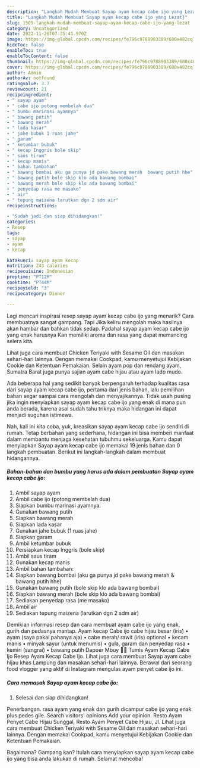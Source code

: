 ```yaml
---
description: "Langkah Mudah Membuat Sayap ayam kecap cabe ijo yang Lezat}"
title: "Langkah Mudah Membuat Sayap ayam kecap cabe ijo yang Lezat}"
slug: 1509-langkah-mudah-membuat-sayap-ayam-kecap-cabe-ijo-yang-lezat
category: Uncategorized
date: 2022-11-26T07:35:41.970Z
image: https://img-global.cpcdn.com/recipes/fe796c9788903389/680x482cq70/sayap-ayam-kecap-cabe-ijo-foto-resep-utama.jpg
hideToc: false
enableToc: true
enableTocContent: false
thumbnail: https://img-global.cpcdn.com/recipes/fe796c9788903389/680x482cq70/sayap-ayam-kecap-cabe-ijo-foto-resep-utama.jpg
cover: https://img-global.cpcdn.com/recipes/fe796c9788903389/680x482cq70/sayap-ayam-kecap-cabe-ijo-foto-resep-utama.jpg
author: Admin
authorAv: notfound
ratingvalue: 3.7
reviewcount: 21
recipeingredient:
- " sayap ayam"
- " cabe ijo potong membelah dua"
- " bumbu marinasi ayamnya"
- " bawang putih"
- " bawang merah"
- " lada kasar"
- " jahe bubuk 1 ruas jahe"
- " garam"
- " ketumbar bubuk"
- " kecap Inggris bole skip"
- " saus tiram"
- " kecap manis"
- " bahan tambahan"
- " bawang bombai aku ga punya jd pake bawang merah  bawang putih hhe"
- " bawang putih bole skip klo ada bawang bombai"
- " bawang merah bole skip klo ada bawang bombai"
- " penyedap rasa me masako"
- " air"
- " tepung maizena larutkan dgn 2 sdm air"
recipeinstructions:

- "Sudah jadi dan siap dihidangkan!"
categories:
- Resep
tags:
- sayap
- ayam
- kecap

katakunci: sayap ayam kecap 
nutrition: 243 calories
recipecuisine: Indonesian
preptime: "PT12M"
cooktime: "PT44M"
recipeyield: "3"
recipecategory: Dinner

---
```



Lagi mencari inspirasi resep sayap ayam kecap cabe ijo yang menarik? Cara membuatnya sangat gampang. Tapi Jika keliru mengolah maka hasilnya akan hambar dan bahkan tidak sedap. Padahal sayap ayam kecap cabe ijo yang enak harusnya Kan memiliki aroma dan rasa yang dapat memancing selera kita.


Lihat juga cara membuat Chicken Teriyaki with Sesame Oil dan masakan sehari-hari lainnya. Dengan memakai Cookpad, kamu menyetujui Kebijakan Cookie dan Ketentuan Pemakaian. Selain ayam pop dan rendang ayam, Sumatra Barat juga punya sajian ayam cabe hijau atau ayam lado mudo.

Ada beberapa hal yang sedikit banyak berpengaruh terhadap kualitas rasa dari sayap ayam kecap cabe ijo, pertama dari jenis bahan, lalu pemilihan bahan segar sampai cara mengolah dan menyajikannya. Tidak usah pusing jika ingin menyiapkan sayap ayam kecap cabe ijo yang enak di mana pun anda berada, karena asal sudah tahu triknya maka hidangan ini dapat menjadi suguhan istimewa.


Nah, kali ini kita coba, yuk, kreasikan sayap ayam kecap cabe ijo sendiri di rumah. Tetap berbahan yang sederhana, hidangan ini bisa memberi manfaat dalam membantu menjaga kesehatan tubuhmu sekeluarga. Kamu dapat menyiapkan Sayap ayam kecap cabe ijo memakai 19 jenis bahan dan 0 langkah pembuatan. Berikut ini langkah-langkah dalam membuat hidangannya.

<!--inarticleads1-->

##### Bahan-bahan dan bumbu yang harus ada dalam pembuatan Sayap ayam kecap cabe ijo:

1. Ambil  sayap ayam
1. Ambil  cabe ijo (potong membelah dua)
1. Siapkan  bumbu marinasi ayamnya:
1. Gunakan  bawang putih
1. Siapkan  bawang merah
1. Siapkan  lada kasar
1. Gunakan  jahe bubuk (1 ruas jahe)
1. Siapkan  garam
1. Ambil  ketumbar bubuk
1. Persiapkan  kecap Inggris (bole skip)
1. Ambil  saus tiram
1. Gunakan  kecap manis
1. Ambil  bahan tambahan:
1. Siapkan  bawang bombai (aku ga punya jd pake bawang merah &amp; bawang putih hhe)
1. Gunakan  bawang putih (bole skip klo ada bawang bombai)
1. Siapkan  bawang merah (bole skip klo ada bawang bombai)
1. Sediakan  penyedap rasa (me masako)
1. Ambil  air
1. Sediakan  tepung maizena (larutkan dgn 2 sdm air)


Demikian informasi resep dan cara membuat ayam cabe ijo yang enak, gurih dan pedasnya mantap. Ayam kecap Cabe ijo cabe hijau besar (iris) • ayam (saya pakai pahanya aja) • cabe merah/ rawit (iris) optional • kecam manis • minyak sayur (untuk menumis) • gula, garam dan penyedap rasa • kemiri (sangrai) • bawang putih Dapoer Mbuy 👩‍🍳 Tumis Ayam Kecap Cabe Ijo Resep Ayam Kecap Cabe Ijo. Lihat juga cara membuat Sayap ayam cabe hijau khas Lampung dan masakan sehari-hari lainnya. Berawal dari seorang food vlogger yang aktif di Instagram mengulas ayam penyet cabe ijo ini. 

<!--inarticleads2-->

##### Cara memasak Sayap ayam kecap cabe ijo:


1. Selesai dan siap dihidangkan!

Penerbangan. rasa ayam yang enak dan gurih dicampur cabe ijo yang enak plus pedes gile. Search visitors&#39; opinions Add your opinion. Resto Ayam Penyet Cabe Hijau Sunggal, Resto Ayam Penyet Cabe Hijau, Jl. Lihat juga cara membuat Chicken Teriyaki with Sesame Oil dan masakan sehari-hari lainnya. Dengan memakai Cookpad, kamu menyetujui Kebijakan Cookie dan Ketentuan Pemakaian. 

Bagaimana? Gampang kan? Itulah cara menyiapkan sayap ayam kecap cabe ijo yang bisa anda lakukan di rumah. Selamat mencoba!
